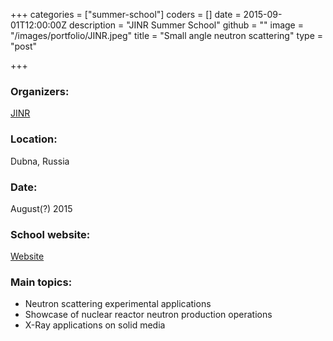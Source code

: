 +++
categories = ["summer-school"]
coders = []
date = 2015-09-01T12:00:00Z
description = "JINR Summer School"
github = ""
image = "/images/portfolio/JINR.jpeg"
title = "Small angle neutron scattering"
type = "post"

+++
### Organizers:
[JINR](http://www.jinr.ru/main-en/)

### Location:
Dubna, Russia

### Date:
August(?) 2015

### School website:
[Website](http://www.jinr.ru/main-en/)

### Main topics:
* Neutron scattering experimental applications
* Showcase of nuclear reactor neutron production operations
* X-Ray applications on solid media
